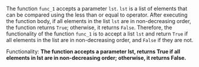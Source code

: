 The function `func_1` accepts a parameter `lst`. `lst` is a list of elements that can be compared using the less than or equal to operator. After executing the function body, if all elements in the list `lst` are in non-decreasing order, the function returns `True`; otherwise, it returns `False`. Therefore, the functionality of the function `func_1` is to accept a list `lst` and return `True` if all elements in the list are in non-decreasing order, and `False` if they are not.

Functionality: **The function accepts a parameter lst, returns True if all elements in lst are in non-decreasing order; otherwise, it returns False.**